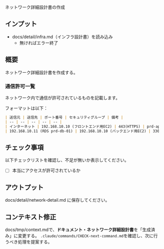 ネットワーク詳細設計書の作成

## インプット
- docs/detail/infra.md（インフラ設計書）を読み込み
    - 無ければエラー終了

## 概要
ネットワーク詳細設計書を作成する。

### 通信許可一覧
ネットワーク内で通信が許可されているものを記載します。

フォーマットは以下：
```markdown
| 送信元 | 送信先 | ポート番号 | セキュリティグループ | 備考 |
| -- | -- | -- | -- | -- |
| インターネット | 192.168.10.10 (フロントエンド用EC2) | 443(HTTPS) | prd-app-sg | フロントエンド用EC2とインターネット間の通信を許可 |
| 192.168.10.11 (RDS prd-db-01) | 192.168.10.10 (バックエンド用EC2) | 3306(MySQL) | prd-db-sg | バックエンド用EC2とRDS間の通信を許可 |
```

## チェック事項
以下チェックリストを確認し、不足が無いか表示してください。
- [ ] 本当にアクセスが許可されているか

## アウトプット
docs/detail/network-detail.md に保存してください。


## コンテキスト修正
docs/tmp/context.mdで、**ドキュメント・ネットワーク詳細設計書**を「生成済み」に変更する。
`.claude/commands/CHECK-next-command.md`を確認し、次に行うべき処理を提案する。
